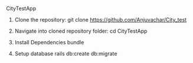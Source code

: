 CityTestApp

1) Clone the repository:
git clone https://github.com/Anjuvachar/City_test

2) Navigate into cloned repository folder:
cd CityTestApp

3) Install Dependencies
bundle

4) Setup database
rails db:create db:migrate